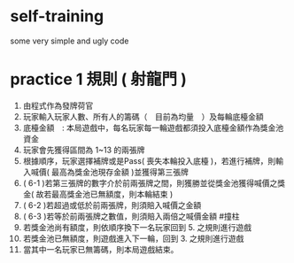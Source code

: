 # self-training
some very simple and ugly code


# practice 1 規則 ( 射龍門 )

1. 由程式作為發牌荷官
2. 玩家輸入玩家人數、所有人的籌碼（　目前為均量　）及每輪底檯金額
3. 底檯金額　: 本局遊戲中，每名玩家每一輪遊戲都須投入底檯金額作為獎金池資金
4. 玩家會先獲得區間為 1~13 的兩張牌
5. 根據順序，玩家選擇補牌或是Pass( 喪失本輪投入底檯 )，若進行補牌，則輸入喊價( 最高為獎金池現存金額 )並獲得第三張牌
6. ( 6-1 )若第三張牌的數字介於前兩張牌之間，則獲勝並從獎金池獲得喊價之獎金( 故若最高獎金池已無額度，則本輪結束 )
7. ( 6-2 )若超過或低於前兩張牌，則須賠入喊價之金額
8. ( 6-3 )若等於前兩張牌之數值，則須賠入兩倍之喊價金額 #撞柱
9. 若獎金池尚有額度，則依順序換下一名玩家回到 5. 之規則進行遊戲
10. 若獎金池已無額度，則遊戲進入下一輪，回到 3. 之規則進行遊戲
11. 當其中一名玩家已無籌碼，則本局遊戲結束。

